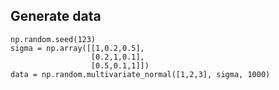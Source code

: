 Generate data
-------------

```
np.random.seed(123)
sigma = np.array([[1,0.2,0.5],
                  [0.2,1,0.1],
                  [0.5,0.1,1]])
data = np.random.multivariate_normal([1,2,3], sigma, 1000)
```
